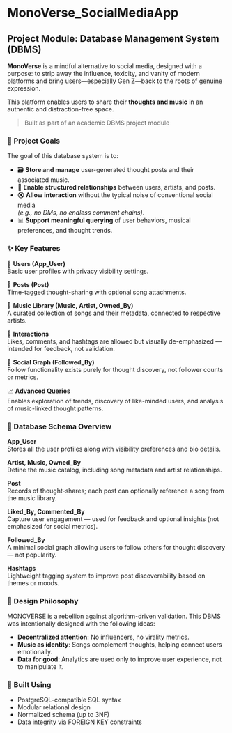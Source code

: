 # MonoVerse_SocialMediaApp
## Project Module: Database Management System (DBMS)

**MonoVerse** is a mindful alternative to social media, designed with a purpose: to strip away the influence, toxicity, and vanity of modern platforms and bring users—especially Gen Z—back to the roots of genuine expression.  

This platform enables users to share their **thoughts and music** in an authentic and distraction-free space.

> Built as part of an academic DBMS project module

### 🎯 Project Goals

The goal of this database system is to:

- 🗃️ **Store and manage** user-generated thought posts and their associated music.
- 🧩 **Enable structured relationships** between users, artists, and posts.
- 🔇 **Allow interaction** without the typical noise of conventional social media  
  _(e.g., no DMs, no endless comment chains)_.
- 📊 **Support meaningful querying** of user behaviors, musical preferences, and thought trends.

### ✨ Key Features

👤 **Users (App_User)**  
Basic user profiles with privacy visibility settings.

📝 **Posts (Post)**  
Time-tagged thought-sharing with optional song attachments.

🎵 **Music Library (Music, Artist, Owned_By)**  
A curated collection of songs and their metadata, connected to respective artists.

💬 **Interactions**  
Likes, comments, and hashtags are allowed but visually de-emphasized — intended for feedback, not validation.

🔁 **Social Graph (Followed_By)**  
Follow functionality exists purely for thought discovery, not follower counts or metrics.

📈 **Advanced Queries**  
Enables exploration of trends, discovery of like-minded users, and analysis of music-linked thought patterns.

### 🧱 Database Schema Overview

**App_User**  
Stores all the user profiles along with visibility preferences and bio details.

**Artist, Music, Owned_By**  
Define the music catalog, including song metadata and artist relationships.

**Post**  
Records of thought-shares; each post can optionally reference a song from the music library.

**Liked_By, Commented_By**  
Capture user engagement — used for feedback and optional insights (not emphasized for social metrics).

**Followed_By**  
A minimal social graph allowing users to follow others for thought discovery — not popularity.

**Hashtags**  
Lightweight tagging system to improve post discoverability based on themes or moods.

### 📌 Design Philosophy

MONOVERSE is a rebellion against algorithm-driven validation. This DBMS was intentionally designed with the following ideas:

- **Decentralized attention**: No influencers, no virality metrics.
- **Music as identity**: Songs complement thoughts, helping connect users emotionally.
- **Data for good**: Analytics are used only to improve user experience, not to manipulate it.

### 👷 Built Using

- PostgreSQL-compatible SQL syntax
- Modular relational design
- Normalized schema (up to 3NF)
- Data integrity via FOREIGN KEY constraints
  

